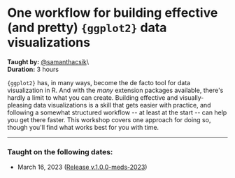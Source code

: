 # One workflow for building effective (and pretty) `{ggplot2}` data visualizations
**Taught by:** [@samanthacsik](https://github.com/samanthacsik)\  
**Duration:** 3 hours 

`{ggplot2}` has, in many ways, become the de facto tool for data visualization in R. And with the *many* extension packages available, there's hardly a limit to what you can create. Building effective and visually-pleasing data visualizations is a skill that gets easier with practice, and following a somewhat structured workflow -- at least at the start -- can help you get there faster. This workshop covers one approach for doing so, though you'll find what works best for you with time.

---

### Taught on the following dates:
- March 16, 2023 ([Release v.1.0.0-meds-2023](https://github.com/UCSB-MEDS/ggplot2-workflow/releases/tag/v.1.0.0-meds-2023))
